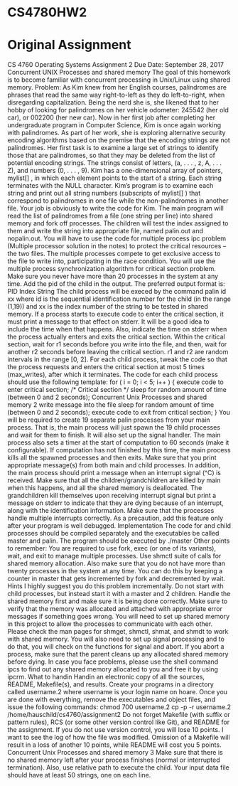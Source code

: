 # CS4780HW2

# Original Assignment
CS 4760 Operating Systems
Assignment 2 Due Date: September 28, 2017
Concurrent UNIX Processes and shared memory
The goal of this homework is to become familiar with concurrent processing in Unix/Linux using shared memory.
Problem: As Kim knew from her English courses, palindromes are phrases that read the same way right-to-left
as they do left-to-right, when disregarding capitalization. Being the nerd she is, she likened that to her hobby of
looking for palindromes on her vehicle odometer: 245542 (her old car), or 002200 (her new car).
Now in her first job after completing her undergraduate program in Computer Science, Kim is once again working
with palindromes. As part of her work, she is exploring alternative security encoding algorithms based on the premise
that the encoding strings are not palindromes. Her first task is to examine a large set of strings to identify those
that are palindromes, so that they may be deleted from the list of potential encoding strings.
The strings consist of letters, (a, . . . , z, A, . . . Z), and numbers (0, . . . , 9). Kim has a one-dimensional array of pointers,
mylist[] , in which each element points to the start of a string. Each string terminates with the NULL character.
Kim’s program is to examine each string and print out all string numbers (subscripts of mylist[] ) that correspond
to palindromes in one file while the non-palindromes in another file.
Your job is obviously to write the code for Kim. The main program will read the list of palindromes from a file
(one string per line) into shared memory and fork off processes. The children will test the index assigned to them
and write the string into appropriate file, named palin.out and nopalin.out. You will have to use the code for
multiple process ipc problem (Multiple processor solution in the notes) to protect the critical resources – the two
files.
The multiple processes compete to get exclusive access to the file to write into, participating in the race condition.
You will use the multiple process synchronization algorithm for critical section problem. Make sure you never have
more than 20 processes in the system at any time. Add the pid of the child in the output. The preferred output
format is:
PID Index String
The child process will be execed by the command
palin id xx
where id is the sequential identification number for the child (in the range (1,19)) and xx is the index number of the
string to be tested in shared memory.
If a process starts to execute code to enter the critical section, it must print a message to that effect on stderr. It
will be a good idea to include the time when that happens. Also, indicate the time on stderr when the process
actually enters and exits the critical section. Within the critical section, wait for r1 seconds before you write into
the file, and then, wait for another r2 seconds before leaving the critical section. r1 and r2 are random intervals in
the range [0, 2]. For each child process, tweak the code so that the process requests and enters the critical section at
most 5 times (max_writes), after which it terminates.
The code for each child process should use the following template:
for ( i = 0; i < 5; i++ )
{
execute code to enter critical section;
/* Critical section */
sleep for random amount of time (between 0 and 2 seconds);
Concurrent Unix Processes and shared memory 2
write message into the file
sleep for random amount of time (between 0 and 2 seconds);
execute code to exit from critical section;
}
You will be required to create 19 separate palin processes from your main process. That is, the main process will
just spawn the 19 child processes and wait for them to finish. It will also set up the signal handler. The main process
also sets a timer at the start of computation to 60 seconds (make it configurable). If computation has not finished
by this time, the main process kills all the spawned processes and then exits. Make sure that you print appropriate
message(s) from both main and child processes.
In addition, the main process should print a message when an interrupt signal (^C) is received. Make sure that all
the children/grandchildren are killed by main when this happens, and all the shared memory is deallocated. The
grandchildren kill themselves upon receiving interrupt signal but print a message on stderr to indicate that they
are dying because of an interrupt, along with the identification information. Make sure that the processes handle
multiple interrupts correctly. As a precaution, add this feature only after your program is well debugged.
Implementation
The code for and child processes should be compiled separately and the executables be called master and palin.
The program should be executed by
./master
Other points to remember: You are required to use fork, exec (or one of its variants), wait, and exit to manage
multiple processes. Use shmctl suite of calls for shared memory allocation. Also make sure that you do not have
more than twenty processes in the system at any time. You can do this by keeping a counter in master that gets
incremented by fork and decremented by wait.
Hints
I highly suggest you do this problem incrementally. Do not start with child processes, but instead start it with a
master and 2 children. Handle the shared memory first and make sure it is being done correctly. Make sure to verify
that the memory was allocated and attached with appropriate error messages if something goes wrong.
You will need to set up shared memory in this project to allow the processes to communicate with each other. Please
check the man pages for shmget, shmctl, shmat, and shmdt to work with shared memory.
You will also need to set up signal processing and to do that, you will check on the functions for signal and abort.
If you abort a process, make sure that the parent cleans up any allocated shared memory before dying.
In case you face problems, please use the shell command ipcs to find out any shared memory allocated to you and
free it by using ipcrm.
What to handin
Handin an electronic copy of all the sources, README, Makefile(s), and results. Create your programs in a directory
called username.2 where username is your login name on hoare. Once you are done with everything, remove the
executables and object files, and issue the following commands:
chmod 700 username.2
cp -p -r username.2 /home/hauschild/cs4760/assignment2
Do not forget Makefile (with suffix or pattern rules), RCS (or some other version control like Git), and README for
the assignment. If you do not use version control, you will lose 10 points. I want to see the log of how the file was
modified. Omission of a Makefile will result in a loss of another 10 points, while README will cost you 5 points.
Concurrent Unix Processes and shared memory 3
Make sure that there is no shared memory left after your process finishes (normal or interrupted termination). Also,
use relative path to execute the child. Your input data file should have at least 50 strings, one on each line.
